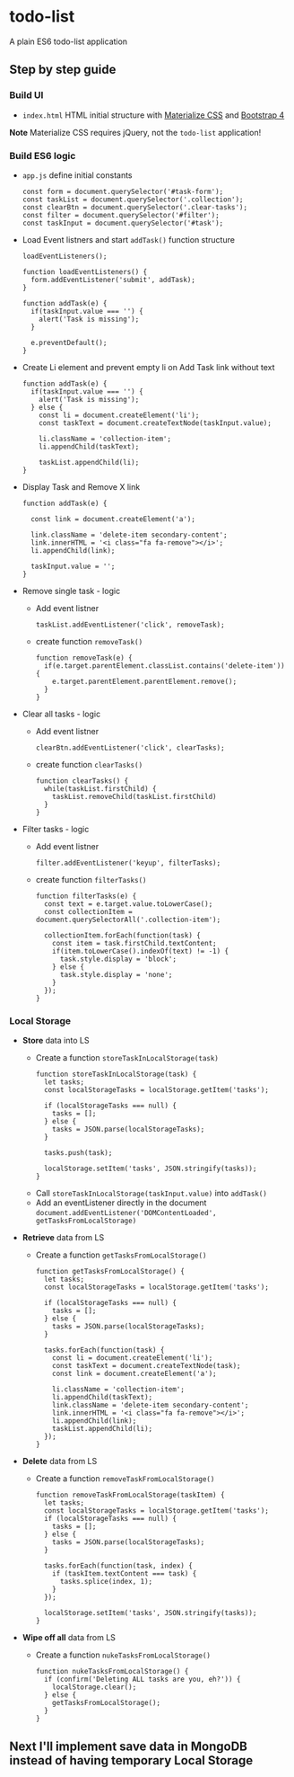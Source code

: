 # todo-list
A plain ES6 todo-list application

## Step by step guide

### Build UI

* `index.html` HTML initial structure with [Materialize CSS](https://materializecss.com/) and [Bootstrap 4](https://getbootstrap.com/)

**Note** Materialize CSS requires jQuery, not the `todo-list` application!

### Build ES6 logic

* `app.js` define initial constants
  ```
  const form = document.querySelector('#task-form');
  const taskList = document.querySelector('.collection');
  const clearBtn = document.querySelector('.clear-tasks');
  const filter = document.querySelector('#filter');
  const taskInput = document.querySelector('#task');
  ```

* Load Event listners and start `addTask()` function structure
  ```
  loadEventListeners();

  function loadEventListeners() {
    form.addEventListener('submit', addTask);
  }

  function addTask(e) {
    if(taskInput.value === '') {
      alert('Task is missing');
    }

    e.preventDefault();
  }
  ```

* Create Li element and prevent empty li on Add Task link without text
  ```
  function addTask(e) {
    if(taskInput.value === '') {
      alert('Task is missing');
    } else {
      const li = document.createElement('li');
      const taskText = document.createTextNode(taskInput.value);
      
      li.className = 'collection-item';
      li.appendChild(taskText);

      taskList.appendChild(li);
  }
  ```

* Display Task and Remove X link
  ```
  function addTask(e) {

    const link = document.createElement('a');

    link.className = 'delete-item secondary-content';
    link.innerHTML = '<i class="fa fa-remove"></i>';
    li.appendChild(link);

    taskInput.value = '';
  }
  ```

* Remove single task - logic
  * Add event listner
    ```
    taskList.addEventListener('click', removeTask);
    ```
  * create function `removeTask()`
    ```
    function removeTask(e) {
      if(e.target.parentElement.classList.contains('delete-item')) {
        e.target.parentElement.parentElement.remove();
      }
    }
    ```

* Clear all tasks - logic
  * Add event listner
    ```
    clearBtn.addEventListener('click', clearTasks);
    ```
  * create function `clearTasks()`
    ```
    function clearTasks() {
      while(taskList.firstChild) {
        taskList.removeChild(taskList.firstChild)
      }
    }
    ```

* Filter tasks - logic
  * Add event listner
    ```
    filter.addEventListener('keyup', filterTasks);
    ```
  * create function `filterTasks()`
    ```
    function filterTasks(e) {
      const text = e.target.value.toLowerCase();
      const collectionItem = document.querySelectorAll('.collection-item');

      collectionItem.forEach(function(task) {
        const item = task.firstChild.textContent;
        if(item.toLowerCase().indexOf(text) != -1) {
          task.style.display = 'block';
        } else {
          task.style.display = 'none';
        }
      });
    }
    ```

### Local Storage

* **Store** data into LS
  * Create a function `storeTaskInLocalStorage(task)`
    ```
    function storeTaskInLocalStorage(task) {
      let tasks;
      const localStorageTasks = localStorage.getItem('tasks');

      if (localStorageTasks === null) {
        tasks = [];
      } else {
        tasks = JSON.parse(localStorageTasks);
      }

      tasks.push(task);

      localStorage.setItem('tasks', JSON.stringify(tasks));
    }
    ```
  * Call `storeTaskInLocalStorage(taskInput.value)` into `addTask()`
  * Add an eventListener directly in the document `document.addEventListener('DOMContentLoaded', getTasksFromLocalStorage)`

* **Retrieve** data from LS
  * Create a function `getTasksFromLocalStorage()`
    ```
    function getTasksFromLocalStorage() {
      let tasks;
      const localStorageTasks = localStorage.getItem('tasks');

      if (localStorageTasks === null) {
        tasks = [];
      } else {
        tasks = JSON.parse(localStorageTasks);
      }

      tasks.forEach(function(task) {
        const li = document.createElement('li');
        const taskText = document.createTextNode(task);
        const link = document.createElement('a');

        li.className = 'collection-item';
        li.appendChild(taskText);
        link.className = 'delete-item secondary-content';
        link.innerHTML = '<i class="fa fa-remove"></i>';
        li.appendChild(link);
        taskList.appendChild(li);
      });
    }
    ```

* **Delete** data from LS
  * Create a function `removeTaskFromLocalStorage()`
    ```
    function removeTaskFromLocalStorage(taskItem) {
      let tasks;
      const localStorageTasks = localStorage.getItem('tasks');
      if (localStorageTasks === null) {
        tasks = [];
      } else {
        tasks = JSON.parse(localStorageTasks);
      }

      tasks.forEach(function(task, index) {
        if (taskItem.textContent === task) {
          tasks.splice(index, 1);
        }
      });
      
      localStorage.setItem('tasks', JSON.stringify(tasks));
    }
    ```

* **Wipe off all** data from LS
  * Create a function `nukeTasksFromLocalStorage()`
    ```
    function nukeTasksFromLocalStorage() {
      if (confirm('Deleting ALL tasks are you, eh?')) {
        localStorage.clear();
      } else {
        getTasksFromLocalStorage(); 
      }
    }
    ```

## **Next I'll implement save data in MongoDB** instead of having temporary Local Storage